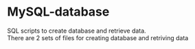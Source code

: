 # MySQL-database
SQL scripts to create database and retrieve data.  
There are 2 sets of files for creating database and retriving data
